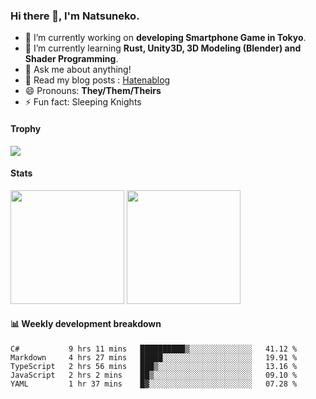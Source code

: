### Hi there 👋, I'm Natsuneko.

<!--
**mika-f/mika-f** is a ✨ _special_ ✨ repository because its `README.md` (this file) appears on your GitHub profile.

Here are some ideas to get you started:

- 🔭 I’m currently working on ...
- 🌱 I’m currently learning ...
- 👯 I’m looking to collaborate on ...
- 🤔 I’m looking for help with ...
- 💬 Ask me about ...
- 📫 How to reach me: ...
- 😄 Pronouns: ...
- ⚡ Fun fact: ...
-->

- 🔭 I’m currently working on **developing Smartphone Game in Tokyo**.
- 🌱 I’m currently learning **Rust, Unity3D, 3D Modeling (Blender) and Shader Programming**.
- 💬 Ask me about anything!
- 📝 Read my blog posts : [Hatenablog](https://mikazuki.hatenablog.jp/)
- 😄 Pronouns: **They/Them/Theirs**
- ⚡ Fun fact: Sleeping Knights

#### Trophy

<img src="https://github-profile-trophy.vercel.app/?username=mika-f&no-frame=true&row=1&column=6" />

#### Stats

<p>
  <img src="https://github-readme-stats.vercel.app/api?username=mika-f" height="182" />
  <img src="https://github-readme-stats.vercel.app/api/top-langs/?username=mika-f&layout=compact" height="182" />
</p>


#### 📊 Weekly development breakdown

<!--START_SECTION:waka-->
```text
C#           9 hrs 11 mins   ██████████▒░░░░░░░░░░░░░░   41.12 % 
Markdown     4 hrs 27 mins   █████░░░░░░░░░░░░░░░░░░░░   19.91 % 
TypeScript   2 hrs 56 mins   ███▒░░░░░░░░░░░░░░░░░░░░░   13.16 % 
JavaScript   2 hrs 2 mins    ██▒░░░░░░░░░░░░░░░░░░░░░░   09.10 % 
YAML         1 hr 37 mins    █▓░░░░░░░░░░░░░░░░░░░░░░░   07.28 % 
```
<!--END_SECTION:waka-->
